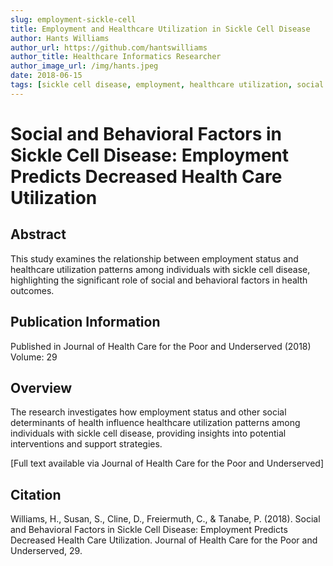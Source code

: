 ```yaml
---
slug: employment-sickle-cell
title: Employment and Healthcare Utilization in Sickle Cell Disease
author: Hants Williams
author_url: https://github.com/hantswilliams
author_title: Healthcare Informatics Researcher
author_image_url: /img/hants.jpeg
date: 2018-06-15
tags: [sickle cell disease, employment, healthcare utilization, social factors, behavioral factors]
---
```


# Social and Behavioral Factors in Sickle Cell Disease: Employment Predicts Decreased Health Care Utilization

## Abstract

This study examines the relationship between employment status and healthcare utilization patterns among individuals with sickle cell disease, highlighting the significant role of social and behavioral factors in health outcomes.

<!--truncate-->

## Publication Information

Published in Journal of Health Care for the Poor and Underserved (2018)  
Volume: 29

## Overview

The research investigates how employment status and other social determinants of health influence healthcare utilization patterns among individuals with sickle cell disease, providing insights into potential interventions and support strategies.

[Full text available via Journal of Health Care for the Poor and Underserved]

## Citation

Williams, H., Susan, S., Cline, D., Freiermuth, C., & Tanabe, P. (2018). Social and Behavioral Factors in Sickle Cell Disease: Employment Predicts Decreased Health Care Utilization. Journal of Health Care for the Poor and Underserved, 29.
